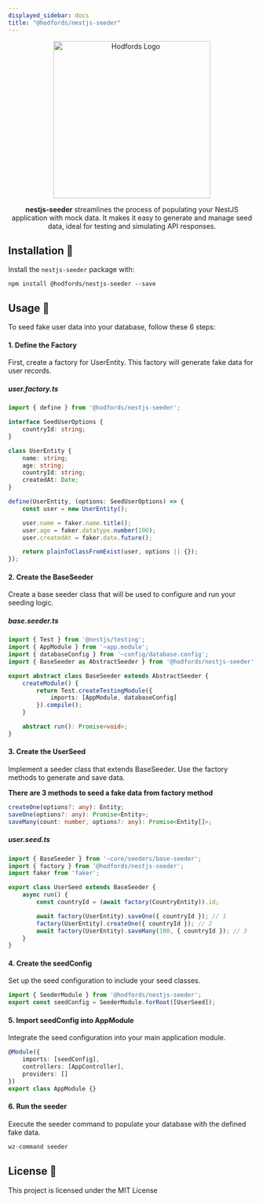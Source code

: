 ```yaml
---
displayed_sidebar: docs
title: "@hodfords/nestjs-seeder"
---
```

<p align="center">
  <a href="http://opensource.hodfords.uk" target="blank"><img src="https://opensource.hodfords.uk/img/logo.svg" width="320" alt="Hodfords Logo" /></a>
</p>

<p align="center"> <b>nestjs-seeder</b> streamlines the process of populating your NestJS application with mock data. It makes it easy to generate and manage seed data, ideal for testing and simulating API responses.</p>

## Installation 🤖

Install the `nestjs-seeder` package with:

```
npm install @hodfords/nestjs-seeder --save
```

## Usage 🚀

To seed fake user data into your database, follow these 6 steps:

#### 1. Define the Factory

First, create a factory for UserEntity. This factory will generate fake data for user records.

##### user.factory.ts

```typescript
import { define } from '@hodfords/nestjs-seeder';

interface SeedUserOptions {
    countryId: string;
}

class UserEntity {
    name: string;
    age: string;
    countryId: string;
    createdAt: Date;
}

define(UserEntity, (options: SeedUserOptions) => {
    const user = new UserEntity();

    user.name = faker.name.title();
    user.age = faker.datatype.number(100);
    user.createdAt = faker.date.future();

    return plainToClassFromExist(user, options || {});
});
```

#### 2. Create the BaseSeeder

Create a base seeder class that will be used to configure and run your seeding logic.

##### base.seeder.ts

```typescript
import { Test } from '@nestjs/testing';
import { AppModule } from '~app.module';
import { databaseConfig } from '~config/database.config';
import { BaseSeeder as AbstractSeeder } from '@hodfords/nestjs-seeder';

export abstract class BaseSeeder extends AbstractSeeder {
    createModule() {
        return Test.createTestingModule({
            imports: [AppModule, databaseConfig]
        }).compile();
    }

    abstract run(): Promise<void>;
}
```

#### 3. Create the UserSeed

Implement a seeder class that extends BaseSeeder. Use the factory methods to generate and save data.

**There are 3 methods to seed a fake data from factory method**

```typescript
createOne(options?: any): Entity;
saveOne(options?: any): Promise<Entity>;
saveMany(count: number, options?: any): Promise<Entity[]>;
```

##### user.seed.ts

```typescript
import { BaseSeeder } from '~core/seeders/base-seeder';
import { factory } from '@hodfords/nestjs-seeder';
import faker from 'faker';

export class UserSeed extends BaseSeeder {
    async run() {
        const countryId = (await factory(CountryEntity)).id;

        await factory(UserEntity).saveOne({ countryId }); // 1
        factory(UserEntity).createOne({ countryId }); // 2
        await factory(UserEntity).saveMany(100, { countryId }); // 3
    }
}
```

#### 4. Create the seedConfig

Set up the seed configuration to include your seed classes.

```typescript
import { SeederModule } from '@hodfords/nestjs-seeder';
export const seedConfig = SeederModule.forRoot([UserSeed]);
```

#### 5. Import seedConfig into AppModule

Integrate the seed configuration into your main application module.

```typescript
@Module({
    imports: [seedConfig],
    controllers: [AppController],
    providers: []
})
export class AppModule {}
```

#### 6. Run the seeder

Execute the seeder command to populate your database with the defined fake data.

```typescript
wz-command seeder
```

## License 📝

This project is licensed under the MIT License

